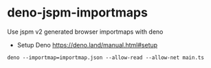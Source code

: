 # deno-jspm-importmaps
Use jspm v2 generated browser importmaps with deno

- Setup Deno https://deno.land/manual.html#setup
```
deno --importmap=importmap.json --allow-read --allow-net main.ts
```
